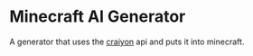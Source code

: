 # Minecraft AI Generator
A generator that uses the [craiyon](https://craiyon.com) api and puts it into minecraft.
